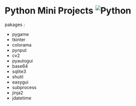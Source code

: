 # Python Mini Projects ![Python](https://img.shields.io/badge/python-3670A0?style=for-the-badge&logo=python&logoColor=ffdd54) 
pakages : 
- pygame
- tkinter
- colorama
- pynput
- cv2
- pyautogui
- base64
- sqlite3
- shutil
- easygui
- subprocess
- jinja2
- jdatetime

